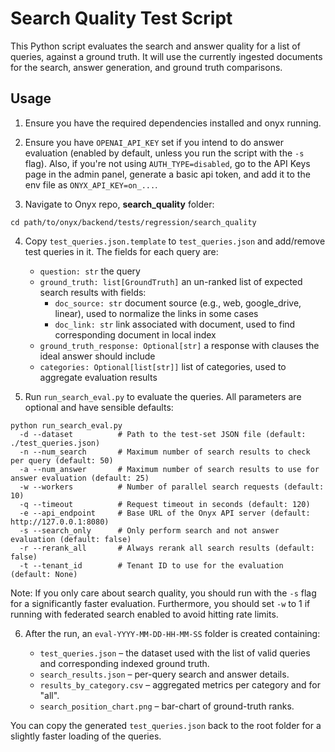 # Search Quality Test Script

This Python script evaluates the search and answer quality for a list of queries, against a ground truth. It will use the currently ingested documents for the search, answer generation, and ground truth comparisons.

## Usage

1. Ensure you have the required dependencies installed and onyx running.

2. Ensure you have `OPENAI_API_KEY` set if you intend to do answer evaluation (enabled by default, unless you run the script with the `-s` flag). Also, if you're not using `AUTH_TYPE=disabled`, go to the API Keys page in the admin panel, generate a basic api token, and add it to the env file as `ONYX_API_KEY=on_...`.

3. Navigate to Onyx repo, **search_quality** folder:

```
cd path/to/onyx/backend/tests/regression/search_quality
```

4. Copy `test_queries.json.template` to `test_queries.json` and add/remove test queries in it. The fields for each query are:

   - `question: str` the query
   - `ground_truth: list[GroundTruth]` an un-ranked list of expected search results with fields:
      - `doc_source: str` document source (e.g., web, google_drive, linear), used to normalize the links in some cases
      - `doc_link: str` link associated with document, used to find corresponding document in local index
   - `ground_truth_response: Optional[str]` a response with clauses the ideal answer should include
   - `categories: Optional[list[str]]` list of categories, used to aggregate evaluation results

5. Run `run_search_eval.py` to evaluate the queries.  All parameters are optional and have sensible defaults:

```
python run_search_eval.py
  -d --dataset          # Path to the test-set JSON file (default: ./test_queries.json)
  -n --num_search       # Maximum number of search results to check per query (default: 50)
  -a --num_answer       # Maximum number of search results to use for answer evaluation (default: 25)
  -w --workers          # Number of parallel search requests (default: 10)
  -q --timeout          # Request timeout in seconds (default: 120)
  -e --api_endpoint     # Base URL of the Onyx API server (default: http://127.0.0.1:8080)
  -s --search_only      # Only perform search and not answer evaluation (default: false)
  -r --rerank_all       # Always rerank all search results (default: false)
  -t --tenant_id        # Tenant ID to use for the evaluation (default: None)
```

Note: If you only care about search quality, you should run with the `-s` flag for a significantly faster evaluation. Furthermore, you should set `-w` to 1 if running with federated search enabled to avoid hitting rate limits.

6. After the run, an `eval-YYYY-MM-DD-HH-MM-SS` folder is created containing:

   * `test_queries.json`   – the dataset used with the list of valid queries and corresponding indexed ground truth.
   * `search_results.json` – per-query search and answer details.
   * `results_by_category.csv` – aggregated metrics per category and for "all".
   * `search_position_chart.png` – bar-chart of ground-truth ranks.

You can copy the generated `test_queries.json` back to the root folder for a slightly faster loading of the queries.